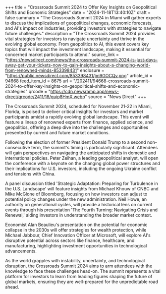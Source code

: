 +++
title = "Crossroads Summit 2024 to Offer Key Insights on Geopolitical Shifts and Economic Strategies"
date = "2024-11-18T13:40:10Z"
draft = false
summary = "The Crossroads Summit 2024 in Miami will gather experts to discuss the implications of geopolitical changes, economic forecasts, and AI's impact on industries, providing investors with strategies to navigate future challenges."
description = "The Crossroads Summit 2024 provides vital strategies for investors to navigate uncertainty and thrive in the evolving global economy. From geopolitics to AI, this event covers key topics that will impact the investment landscape, making it essential for concerned market participants to attend."
source_link = "https://newsdirect.com/news/the-crossroads-summit-2024-is-just-days-away-get-your-tickets-now-to-gain-insights-about-a-changing-world-from-renowned-minds-853398431"
enclosure = "https://public.newsdirect.com/853398431/jm9GOCQv.png"
article_id = 94668
feed_item_id = 8675
url = "/202411/94668-crossroads-summit-2024-to-offer-key-insights-on-geopolitical-shifts-and-economic-strategies"
qrcode = "https://cdn.newsramp.app/news-direct/qrcode/2411/18/quip8HmX.webp"
source = "News Direct"
+++

<p>The Crossroads Summit 2024, scheduled for November 21-22 in Miami, Florida, is poised to deliver critical insights for investors and market participants amidst a rapidly evolving global landscape. This event will feature a lineup of renowned experts from finance, applied science, and geopolitics, offering a deep dive into the challenges and opportunities presented by current and future market conditions.</p><p>Following the election of former President Donald Trump to a second non-consecutive term, the summit's timing is particularly significant. Attendees will gain perspectives on navigating the anticipated shifts in domestic and international policies. Peter Zeihan, a leading geopolitical analyst, will open the conference with a keynote on the changing global power structures and their implications for U.S. investors, including the ongoing Ukraine conflict and tensions with China.</p><p>A panel discussion titled 'Strategic Adaptation: Preparing for Turbulence in the U.S. Landscape' will feature insights from Michael Khouw of CNBC and Mike McGlone of Bloomberg, focusing on how investors can adjust to potential policy changes under the new administration. Neil Howe, an authority on generational cycles, will provide a historical lens on current events through his presentation 'The Fourth Turning: Navigating Crisis and Renewal,' aiding investors in understanding the broader market context.</p><p>Economist Alan Beaulieu's presentation on the potential for economic collapse in the 2030s will offer strategies for wealth protection, while Michael Jabbour, Chief Innovation Officer at Microsoft, will explore AI's disruptive potential across sectors like finance, healthcare, and manufacturing, highlighting investment opportunities in technological advancements.</p><p>As the world grapples with instability, uncertainty, and technological disruption, the Crossroads Summit 2024 aims to arm attendees with the knowledge to face these challenges head-on. The summit represents a vital platform for investors to learn from leading figures shaping the future of global markets, ensuring they are well-prepared for the unpredictable road ahead.</p>
